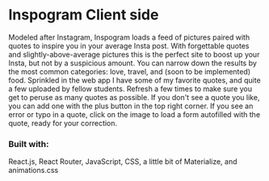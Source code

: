 # Inspogram Client side

Modeled after Instagram, Inspogram loads a feed of pictures paired with quotes to inspire you in your average Insta post. With forgettable quotes and slightly-above-average pictures this is the perfect site to boost up your Insta, but not by a suspicious amount. You can narrow down the results by the most common categories: love, travel, and (soon to be implemented) food. Sprinkled in the web app I have some of my favorite quotes, and quite a few uploaded by fellow students. Refresh a few times to make sure you get to peruse as many quotes as possible. If you don't see a quote you like, you can add one with the plus button in the top right corner. If you see an error or typo in a quote, click on the image to load a form autofilled with the quote, ready for your correction. 


### Built with:
 React.js, React Router, JavaScript, CSS, a little bit of Materialize, and animations.css
